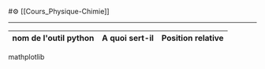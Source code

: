 #⚙️ [[Cours_Physique-Chimie]]

---
nom de l'outil python|A quoi sert-il|Position relative
---|---|---
mathplotlib